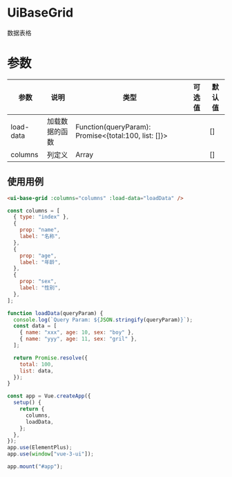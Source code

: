# UiBaseGrid

数据表格

# 参数

| 参数      | 说明           | 类型                                                 | 可选值 | 默认值 |
| --------- | -------------- | ---------------------------------------------------- | ------ | ------ |
| load-data | 加载数据的函数 | Function(queryParam): Promise<{total:100, list: []}> |        | []     |
| columns   | 列定义         | Array                                                |        | []     |

## 使用用例

```html
<ui-base-grid :columns="columns" :load-data="loadData" />
```

```js
const columns = [
  { type: "index" },
  {
    prop: "name",
    label: "名称",
  },
  {
    prop: "age",
    label: "年龄",
  },
  {
    prop: "sex",
    label: "性别",
  },
];

function loadData(queryParam) {
  console.log(`Query Param: ${JSON.stringify(queryParam)}`);
  const data = [
    { name: "xxx", age: 10, sex: "boy" },
    { name: "yyy", age: 11, sex: "gril" },
  ];

  return Promise.resolve({
    total: 100,
    list: data,
  });
}

const app = Vue.createApp({
  setup() {
    return {
      columns,
      loadData,
    };
  },
});
app.use(ElementPlus);
app.use(window["vue-3-ui"]);

app.mount("#app");
```
